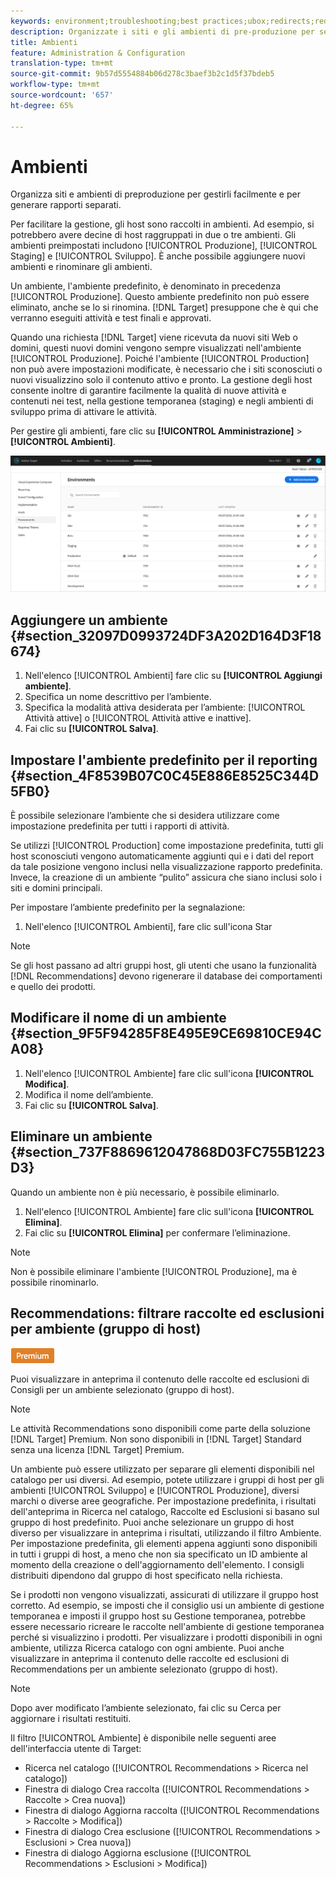 ```yaml
---
keywords: environment;troubleshooting;best practices;ubox;redirects;redirect;whitelist;blacklist;blocklist;allowlist
description: Organizzate i siti e gli ambienti di pre-produzione per semplificare la gestione e la creazione di report separati in  Adobe Target.
title: Ambienti
feature: Administration & Configuration
translation-type: tm+mt
source-git-commit: 9b57d5554884b06d278c3baef3b2c1d5f37bdeb5
workflow-type: tm+mt
source-wordcount: '657'
ht-degree: 65%

---
```



# Ambienti

Organizza siti e ambienti di preproduzione per gestirli facilmente e per generare rapporti separati.

Per facilitare la gestione, gli host sono raccolti in ambienti. Ad esempio, si potrebbero avere decine di host raggruppati in due o tre ambienti. Gli ambienti preimpostati includono [!UICONTROL Produzione], [!UICONTROL Staging] e [!UICONTROL Sviluppo]. È anche possibile aggiungere nuovi ambienti e rinominare gli ambienti.

Un ambiente, l&#39;ambiente predefinito, è denominato in precedenza [!UICONTROL Produzione]. Questo ambiente predefinito non può essere eliminato, anche se lo si rinomina. [!DNL Target] presuppone che è qui che verranno eseguiti attività e test finali e approvati.

Quando una richiesta [!DNL Target] viene ricevuta da nuovi siti Web o domini, questi nuovi domini vengono sempre visualizzati nell&#39;ambiente [!UICONTROL Produzione]. Poiché l&#39;ambiente [!UICONTROL Production] non può avere impostazioni modificate, è necessario che i siti sconosciuti o nuovi visualizzino solo il contenuto attivo e pronto. La gestione degli host consente inoltre di garantire facilmente la qualità di nuove attività e contenuti nei test, nella gestione temporanea (staging) e negli ambienti di sviluppo prima di attivare le attività.

Per gestire gli ambienti, fare clic su **[!UICONTROL Amministrazione]** > **[!UICONTROL Ambienti]**.

![Elenco Ambienti](/help/administrating-target/assets/environments.png)

## Aggiungere un ambiente {#section_32097D0993724DF3A202D164D3F18674}

1. Nell&#39;elenco [!UICONTROL Ambienti] fare clic su **[!UICONTROL Aggiungi ambiente]**.
1. Specifica un nome descrittivo per l’ambiente.
1. Specifica la modalità attiva desiderata per l’ambiente: [!UICONTROL Attività attive] o [!UICONTROL Attività attive e inattive].
1. Fai clic su **[!UICONTROL Salva]**.

## Impostare l&#39;ambiente predefinito per il reporting {#section_4F8539B07C0C45E886E8525C344D5FB0}

È possibile selezionare l’ambiente che si desidera utilizzare come impostazione predefinita per tutti i rapporti di attività.

Se utilizzi [!UICONTROL Production] come impostazione predefinita, tutti gli host sconosciuti vengono automaticamente aggiunti qui e i dati del report da tale posizione vengono inclusi nella visualizzazione rapporto predefinita. Invece, la creazione di un ambiente “pulito” assicura che siano inclusi solo i siti e domini principali.

Per impostare l’ambiente predefinito per la segnalazione:

1. Nell&#39;elenco [!UICONTROL Ambienti], fare clic sull&#39;icona Star

>[!NOTE]
>
>Se gli host passano ad altri gruppi host, gli utenti che usano la funzionalità [!DNL Recommendations] devono rigenerare il database dei comportamenti e quello dei prodotti.

## Modificare il nome di un ambiente {#section_9F5F94285F8E495E9CE69810CE94CA08}

1. Nell&#39;elenco [!UICONTROL Ambiente] fare clic sull&#39;icona **[!UICONTROL Modifica]**.
1. Modifica il nome dell’ambiente.
1. Fai clic su **[!UICONTROL Salva]**.

## Eliminare un ambiente {#section_737F8869612047868D03FC755B1223D3}

Quando un ambiente non è più necessario, è possibile eliminarlo.

1. Nell&#39;elenco [!UICONTROL Ambiente] fare clic sull&#39;icona **[!UICONTROL Elimina]**.
1. Fai clic su **[!UICONTROL Elimina]** per confermare l’eliminazione.

>[!NOTE]
>
>Non è possibile eliminare l&#39;ambiente [!UICONTROL Produzione], ma è possibile rinominarlo.

## Recommendations: filtrare raccolte ed esclusioni per ambiente (gruppo di host)

![Badge Premium](/help/assets/premium.png)

Puoi visualizzare in anteprima il contenuto delle raccolte ed esclusioni di Consigli per un ambiente selezionato (gruppo di host).

>[!NOTE]
>
>Le attività Recommendations sono disponibili come parte della soluzione [!DNL Target] Premium. Non sono disponibili in [!DNL Target] Standard senza una licenza [!DNL Target] Premium.

Un ambiente può essere utilizzato per separare gli elementi disponibili nel catalogo per usi diversi. Ad esempio, potete utilizzare i gruppi di host per gli ambienti [!UICONTROL Sviluppo] e [!UICONTROL Produzione], diversi marchi o diverse aree geografiche. Per impostazione predefinita, i risultati dell&#39;anteprima in Ricerca nel catalogo, Raccolte ed Esclusioni si basano sul gruppo di host predefinito. Puoi anche selezionare un gruppo di host diverso per visualizzare in anteprima i risultati, utilizzando il filtro Ambiente. Per impostazione predefinita, gli elementi appena aggiunti sono disponibili in tutti i gruppi di host, a meno che non sia specificato un ID ambiente al momento della creazione o dell&#39;aggiornamento dell&#39;elemento. I consigli distribuiti dipendono dal gruppo di host specificato nella richiesta.

Se i prodotti non vengono visualizzati, assicurati di utilizzare il gruppo host corretto. Ad esempio, se imposti che il consiglio usi un ambiente di gestione temporanea e imposti il gruppo host su Gestione temporanea, potrebbe essere necessario ricreare le raccolte nell&#39;ambiente di gestione temporanea perché si visualizzino i prodotti. Per visualizzare i prodotti disponibili in ogni ambiente, utilizza Ricerca catalogo con ogni ambiente. Puoi anche visualizzare in anteprima il contenuto delle raccolte ed esclusioni di Recommendations per un ambiente selezionato (gruppo di host).

>[!NOTE]
>Dopo aver modificato l’ambiente selezionato, fai clic su Cerca per aggiornare i risultati restituiti.

Il filtro [!UICONTROL Ambiente] è disponibile nelle seguenti aree dell&#39;interfaccia utente di Target:

* Ricerca nel catalogo ([!UICONTROL Recommendations > Ricerca nel catalogo])
* Finestra di dialogo Crea raccolta ([!UICONTROL Recommendations > Raccolte > Crea nuova])
* Finestra di dialogo Aggiorna raccolta ([!UICONTROL Recommendations > Raccolte > Modifica])
* Finestra di dialogo Crea esclusione ([!UICONTROL Recommendations > Esclusioni > Crea nuova])
* Finestra di dialogo Aggiorna esclusione ([!UICONTROL Recommendations > Esclusioni > Modifica])